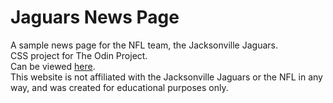 # Jaguars News Page
A sample news page for the NFL team, the Jacksonville Jaguars.  
CSS project for The Odin Project.  
Can be viewed [here](https://asherk7.github.io/jaguars-webpage/).  
This website is not affiliated with the Jacksonville Jaguars or the NFL in any way, and was created for educational purposes only.